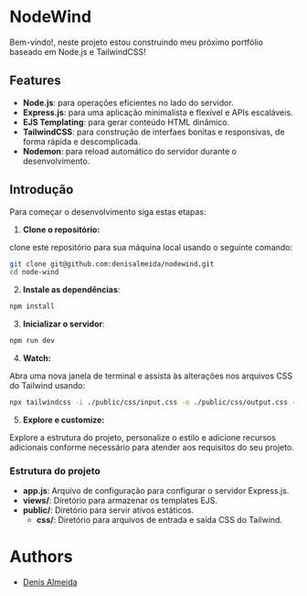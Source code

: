 # NodeWind
Bem-vindo!, neste projeto estou construindo meu próximo portfólio baseado em Node.js e TailwindCSS!

## Features
- **Node.js**: para operações eficientes no lado do servidor.
- **Express.js**: para uma aplicação minimalista e flexível e APIs escaláveis.
- **EJS Templating**: para gerar conteúdo HTML dinâmico.
- **TailwindCSS**: para construção de interfaes bonitas e responsivas, de forma rápida e descomplicada.
- **Nodemon**: para reload automático do servidor durante o desenvolvimento.


## Introdução
Para começar o desenvolvimento siga estas etapas:


1. **Clone o repositório:**

clone este repositório para sua máquina local usando o seguinte comando:

```bash
git clone git@github.com:denisalmeida/nodewind.git
cd node-wind
```

2. **Instale as dependências**:

```bash
npm install
```

3. **Inicializar o servidor**:

```bash
npm run dev
```


4. **Watch:**

Abra uma nova janela de terminal e assista às alterações nos arquivos CSS do Tailwind usando:

```bash
npx tailwindcss -i ./public/css/input.css -o ./public/css/output.css --minify

```

5. **Explore e customize:**

Explore a estrutura do projeto, personalize o estilo e adicione recursos adicionais conforme necessário para atender aos requisitos do seu projeto.

### Estrutura do projeto
- **app.js**: Arquivo de configuração para configurar o servidor Express.js.
- **views/**: Diretório para armazenar os templates EJS.
- **public/**: Diretório para servir ativos estáticos.
  - **css/**: Diretório para arquivos de entrada e saída CSS do Tailwind.


# Authors

*   [Denis Almeida](https://denisalmeida.com)